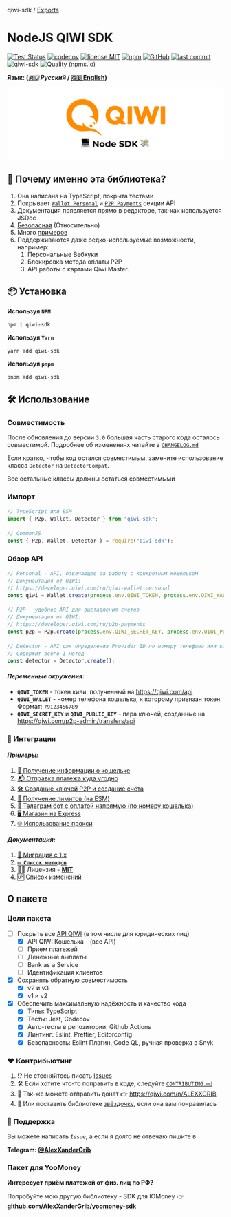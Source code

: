 qiwi-sdk / [Exports](modules.md)

# NodeJS QIWI SDK

[![Test Status](https://github.com/AlexXanderGrib/node-qiwi-sdk/actions/workflows/test.yml/badge.svg)](https://github.com/AlexXanderGrib/node-qiwi-sdk)
[![codecov](https://codecov.io/gh/AlexXanderGrib/node-qiwi-sdk/branch/main/graph/badge.svg)](https://codecov.io/gh/AlexXanderGrib/node-qiwi-sdk)
[![license MIT](https://img.shields.io/npm/l/qiwi-sdk.svg)](https://github.com/AlexXanderGrib/node-qiwi-sdk/blob/main/LICENSE)
[![npm](https://img.shields.io/npm/v/qiwi-sdk.svg)](https://npmjs.com/package/qiwi-sdk)
[![GitHub](https://img.shields.io/github/stars/AlexXanderGrib/node-qiwi-sdk.svg)](https://github.com/AlexXanderGrib/node-qiwi-sdk)
[![last commit](https://img.shields.io/github/last-commit/AlexXanderGrib/node-qiwi-sdk.svg)](https://github.com/AlexXanderGrib/node-qiwi-sdk)
[![qiwi-sdk](https://snyk.io/advisor/npm-package/qiwi-sdk/badge.svg)](https://snyk.io/advisor/npm-package/qiwi-sdk)
[![Quality (npms.io)](https://img.shields.io/npms-io/quality-score/qiwi-sdk.svg?label=Quality%20%28npms.io%29&)](https://npms.io/search?q=qiwi-sdk)

**Язык: (_🇷🇺 Русский_ / [🇬🇧 English](./README.en.md))**

<center>
  <img src="docs/assets/logo.svg" alt="QIWI SDK" /> 
</center>

## 🍬 Почему именно эта библиотека?

1. Она написана на TypeScript, покрыта тестами
2. Покрывает [`Wallet Personal`](https://developer.qiwi.com/ru/qiwi-wallet-personal/) и [`P2P Payments`](https://developer.qiwi.com/ru/p2p-payments/) секции API
3. Документация появляется прямо в редакторе, так-как используется JSDoc
4. [Безопасная](./SECURITY.md) (Относительно)
5. Много [примеров](./examples/README.md)
6. Поддерживаются даже редко-используемые возможности, например:
   1. Персональные Вебхуки
   2. Блокировка метода оплаты P2P
   3. API работы с картами Qiwi Master.

## 📦 Установка

**Используя `NPM`**

```shell
npm i qiwi-sdk
```

**Используя `Yarn`**

```shell
yarn add qiwi-sdk
```

**Используя `pnpm`**

```shell
pnpm add qiwi-sdk
```

## 🛠️ Использование

### Совместимость

После обновления до версии `3.0` большая часть старого кода осталось совместимой. Подробнее об изменениях читайте в [`CHANGELOG.md`](./CHANGELOG.md)

Если кратко, чтобы код остался совместимым, замените использование класса `Detector` на `DetectorCompat`.

Все остальные классы должны остаться совместимыми

### Импорт

```typescript
// TypeScript или ESM
import { P2p, Wallet, Detector } from "qiwi-sdk";

// CommonJS
const { P2p, Wallet, Detector } = require("qiwi-sdk");
```

### Обзор API

```typescript
// Personal - API, отвечающее за работу с конкретным кошельком
// Документация от QIWI:
// https://developer.qiwi.com/ru/qiwi-wallet-personal
const qiwi = Wallet.create(process.env.QIWI_TOKEN, process.env.QIWI_WALLET);

// P2P - удобное API для выставления счетов
// Документация от QIWI:
// https://developer.qiwi.com/ru/p2p-payments
const p2p = P2p.create(process.env.QIWI_SECRET_KEY, process.env.QIWI_PUBLIC_KEY);

// Detector - API для определения Provider ID по номеру телефона или карты
// Содержит всего 1 метод
const detector = Detector.create();
```

#### _Переменные окружения:_

- **`QIWI_TOKEN`** - токен киви, полученный на https://qiwi.com/api
- **`QIWI_WALLET`** - номер телефона кошелька, к которому привязан токен. Формат: `79123456789`
- **`QIWI_SECRET_KEY`** и **`QIWI_PUBLIC_KEY`** - пара ключей, созданные на https://qiwi.com/p2p-admin/transfers/api

### 🤝 Интеграция

#### _Примеры:_

1. [🥝 Получение информации о кошельке](./examples/1-info.js)
2. [📬 Отправка платежа куда угодно](./examples/2-sending-payment.ts)
3. [🛠️ Создание ключей P2P и создание счёта](./examples/3-p2p.js)
4. [🔐 Получение лимитов (на ESM)](./examples/4-limits.mjs)
5. [🤖 Телеграм бот с оплатой напрямую (по номеру кошелька)](./examples/5-bot.js)
6. [🖥️ Магазин на Express](./examples/6-express.js)
7. [🌐 Использование прокси](./examples/7-proxy.js)

#### _Документация:_

1. [👴 Миграция с 1.x](./docs/migration-from-1x.md)
2. [**`⚙️ Список методов`**](./docs/api/modules.md)
3. 🧑‍⚖️ Лицензия - [**MIT**](./LICENSE)
4. 🆙 [Список изменений](./CHANGELOG.md)

## О пакете

### Цели пакета

- [ ] Покрыть все [API QIWI](https://developer.qiwi.com/) (в том числе для юридических лиц)
  - [x] API QIWI Кошелька - (все API)
  - [ ] Прием платежей
  - [ ] Денежные выплаты
  - [ ] Bank as a Service
  - [ ] Идентификация
        клиентов
- [x] Сохранять обратную совместимость
  - [x] v2 и v3
  - [x] v1 и v2
- [x] Обеспечить максимальную надёжность и качество кода
  - [x] Типы: TypeScript
  - [x] Тесты: Jest, Codecov
  - [x] Авто-тесты в репозитории: Github Actions
  - [x] Линтинг: Eslint, Prettier, Editorconfig
  - [x] Безопасность: Eslint Плагин, Code QL, ручная проверка в Snyk

### ❤️ Контрибьютинг

1. ⁉️ Не стесняйтесь писать [Issues](https://github.com/AlexXanderGrib/node-qiwi-sdk/issues/new)
2. 🛠️ Если хотите что-то поправить в коде, следуйте [`CONTRIBUTING.md`](./CONTRIBUTING.md)
3. 💸 Так-же можете отправить донат 👉 https://qiwi.com/n/ALEXXGRIB
4. 🌟 Или поставить библиотеке [звёздочку](https://github.com/AlexXanderGrib/node-qiwi-sdk/stargazers), если она вам понравилась

### 🙋 Поддержка

Вы можете написать `Issue`, а если я долго не отвечаю пишите в

**Telegram: [@AlexXanderGrib](https://t.me/AlexXanderGrib)**

### Пакет для YooMoney

**Интересует приём платежей от физ. лиц по РФ?**

Попробуйте мою другую библиотеку - SDK для ЮMoney 👉 [**github.com/AlexXanderGrib/yoomoney-sdk**](https://github.com/AlexXanderGrib/yoomoney-sdk)
